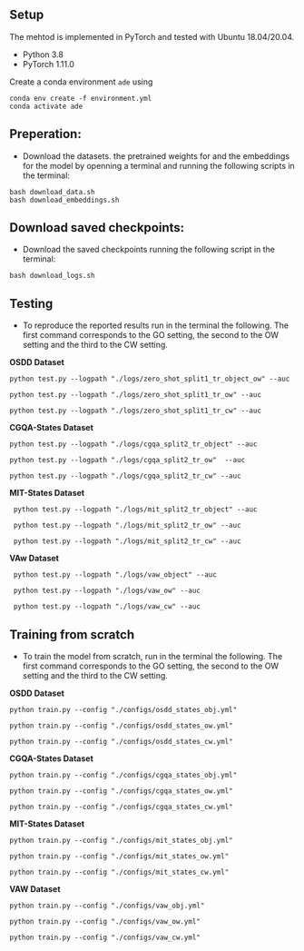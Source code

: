 
## Setup
The mehtod is implemented in PyTorch and tested with Ubuntu 18.04/20.04.

- Python 3.8
- PyTorch 1.11.0

Create a conda environment `ade` using
```
conda env create -f environment.yml
conda activate ade

```

## Preperation:
- Download the datasets. the pretrained weights for and  the embeddings for the model by openning a terminal and running the following scripts in the terminal:

```
bash download_data.sh
bash download_embeddings.sh

```


## Download saved checkpoints:
- Download the saved checkpoints running the following script in the terminal:

```
bash download_logs.sh

```



## Testing

- To reproduce the reported results run in the terminal the following.
The first command corresponds to the GO setting, the second to the OW setting
and the third to the CW setting.


**OSDD  Dataset**


```
python test.py --logpath "./logs/zero_shot_split1_tr_object_ow" --auc 

python test.py --logpath "./logs/zero_shot_split1_tr_ow" --auc 

python test.py --logpath "./logs/zero_shot_split1_tr_cw" --auc 

```

**CGQA-States  Dataset**


```
python test.py --logpath "./logs/cgqa_split2_tr_object" --auc 

python test.py --logpath "./logs/cgqa_split2_tr_ow"  --auc 

python test.py --logpath "./logs/cgqa_split2_tr_cw" --auc 

```

**MIT-States  Dataset**


```
 python test.py --logpath "./logs/mit_split2_tr_object" --auc 

 python test.py --logpath "./logs/mit_split2_tr_ow" --auc 

 python test.py --logpath "./logs/mit_split2_tr_cw" --auc  

```


**VAw  Dataset**


```
 python test.py --logpath "./logs/vaw_object" --auc 

 python test.py --logpath "./logs/vaw_ow" --auc 

 python test.py --logpath "./logs/vaw_cw" --auc  

```


## Training from scratch


- To train the model from scratch, run in the terminal the following.
The first command corresponds to the GO setting, the second to the OW setting
and the third to the CW setting.

**OSDD  Dataset**



```
python train.py --config "./configs/osdd_states_obj.yml"  

python train.py --config "./configs/osdd_states_ow.yml"

python train.py --config "./configs/osdd_states_cw.yml"

```

**CGQA-States  Dataset**


```
python train.py --config "./configs/cgqa_states_obj.yml"  

python train.py --config "./configs/cgqa_states_ow.yml"

python train.py --config "./configs/cgqa_states_cw.yml"

```

**MIT-States  Dataset**


```
python train.py --config "./configs/mit_states_obj.yml"  

python train.py --config "./configs/mit_states_ow.yml"

python train.py --config "./configs/mit_states_cw.yml"

```



**VAW  Dataset**


```
python train.py --config "./configs/vaw_obj.yml"  

python train.py --config "./configs/vaw_ow.yml"

python train.py --config "./configs/vaw_cw.yml"

```



